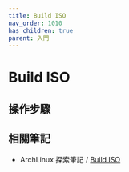 ```yaml
---
title: Build ISO
nav_order: 1010
has_children: true
parent: 入門
---
```



# Build ISO


## 操作步驟


## 相關筆記

* ArchLinux 探索筆記 / [Build ISO](https://samwhelp.github.io/note-about-archlinux/read/build-iso.html)
